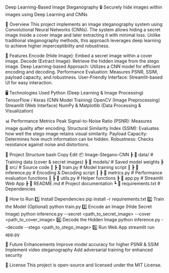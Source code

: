 Deep Learning-Based Image Steganography
🔒 Securely hide images within images using Deep Learning and CNNs

📌 Overview
This project implements an image steganography system using Convolutional Neural Networks (CNNs). The system allows hiding a secret image inside a cover image and later extracting it with minimal loss. Unlike traditional steganography methods, this approach leverages deep learning to achieve higher imperceptibility and robustness.

🚀 Features
Encode (Hide Image): Embed a secret image within a cover image.
Decode (Extract Image): Retrieve the hidden image from the stego image.
Deep Learning-based Approach: Utilizes a CNN model for efficient encoding and decoding.
Performance Evaluation: Measures PSNR, SSIM, payload capacity, and robustness.
User-Friendly Interface: Streamlit-based UI for easy interaction.

🖥️ Technologies Used
Python (Deep Learning & Image Processing)
TensorFlow / Keras (CNN Model Training)
OpenCV (Image Preprocessing)
Streamlit (Web Interface)
NumPy & Matplotlib (Data Processing & Visualization)

📊 Performance Metrics
Peak Signal-to-Noise Ratio (PSNR): Measures image quality after encoding.
Structural Similarity Index (SSIM): Evaluates how well the stego image retains visual similarity.
Payload Capacity: Determines how much information can be hidden.
Robustness: Checks resistance against noise and distortions.

📂 Project Structure
bash
Copy
Edit
📦 Image-Stegano-CNN
 ┣ 📂 data/                  # Training data (cover & secret images)
 ┣ 📂 models/                # Saved model weights
 ┣ 📂 src/                   # Source code
 ┃ ┣ 📜 train.py             # Model training script
 ┃ ┣ 📜 inference.py         # Encoding & Decoding script
 ┃ ┣ 📜 metrics.py           # Performance evaluation functions
 ┃ ┣ 📜 utils.py             # Helper functions
 ┣ 📜 app.py                 # Streamlit Web App
 ┣ 📜 README.md              # Project documentation
 ┗ 📜 requirements.txt       # Dependencies

📌 How to Run
1️⃣ Install Dependencies
pip install -r requirements.txt
2️⃣ Train the Model (Optional)
python train.py
3️⃣ Encode an Image (Hide Secret Image)
python inference.py --secret <path_to_secret_image> --cover <path_to_cover_image>
4️⃣ Decode the Hidden Image
python inference.py --decode --stego <path_to_stego_image>
5️⃣ Run Web App
streamlit run app.py

📌 Future Enhancements
Improve model accuracy for higher PSNR & SSIM
Implement video steganography
Add adversarial training for enhanced security

📜 License
This project is open-source and licensed under the MIT License.